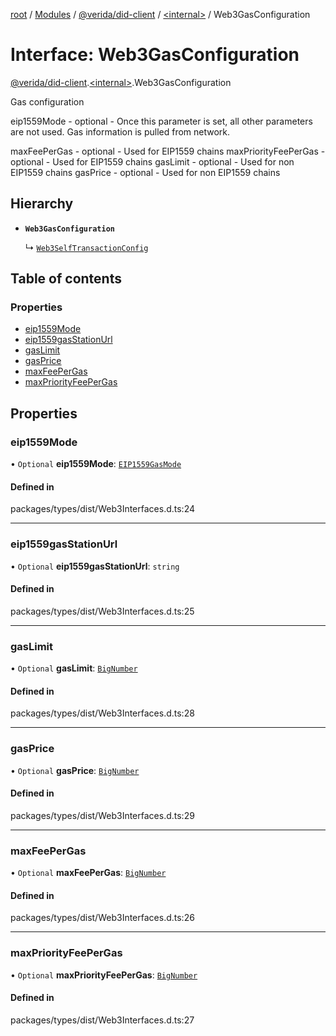 [root](../README.md) / [Modules](../modules.md) / [@verida/did-client](../modules/verida_did_client.md) / [<internal\>](../modules/verida_did_client._internal_.md) / Web3GasConfiguration

# Interface: Web3GasConfiguration

[@verida/did-client](../modules/verida_did_client.md).[<internal\>](../modules/verida_did_client._internal_.md).Web3GasConfiguration

Gas configuration

eip1559Mode - optional - Once this parameter is set, all other parameters are not used. Gas information is pulled from network.

maxFeePerGas - optional - Used for EIP1559 chains
maxPriorityFeePerGas - optional - Used for EIP1559 chains
gasLimit - optional - Used for non EIP1559 chains
gasPrice - optional - Used for non EIP1559 chains

## Hierarchy

- **`Web3GasConfiguration`**

  ↳ [`Web3SelfTransactionConfig`](verida_did_client._internal_.Web3SelfTransactionConfig.md)

## Table of contents

### Properties

- [eip1559Mode](verida_did_client._internal_.Web3GasConfiguration.md#eip1559mode)
- [eip1559gasStationUrl](verida_did_client._internal_.Web3GasConfiguration.md#eip1559gasstationurl)
- [gasLimit](verida_did_client._internal_.Web3GasConfiguration.md#gaslimit)
- [gasPrice](verida_did_client._internal_.Web3GasConfiguration.md#gasprice)
- [maxFeePerGas](verida_did_client._internal_.Web3GasConfiguration.md#maxfeepergas)
- [maxPriorityFeePerGas](verida_did_client._internal_.Web3GasConfiguration.md#maxpriorityfeepergas)

## Properties

### eip1559Mode

• `Optional` **eip1559Mode**: [`EIP1559GasMode`](../modules/verida_did_client._internal_.md#eip1559gasmode)

#### Defined in

packages/types/dist/Web3Interfaces.d.ts:24

___

### eip1559gasStationUrl

• `Optional` **eip1559gasStationUrl**: `string`

#### Defined in

packages/types/dist/Web3Interfaces.d.ts:25

___

### gasLimit

• `Optional` **gasLimit**: [`BigNumber`](../classes/verida_did_client._internal_.BigNumber.md)

#### Defined in

packages/types/dist/Web3Interfaces.d.ts:28

___

### gasPrice

• `Optional` **gasPrice**: [`BigNumber`](../classes/verida_did_client._internal_.BigNumber.md)

#### Defined in

packages/types/dist/Web3Interfaces.d.ts:29

___

### maxFeePerGas

• `Optional` **maxFeePerGas**: [`BigNumber`](../classes/verida_did_client._internal_.BigNumber.md)

#### Defined in

packages/types/dist/Web3Interfaces.d.ts:26

___

### maxPriorityFeePerGas

• `Optional` **maxPriorityFeePerGas**: [`BigNumber`](../classes/verida_did_client._internal_.BigNumber.md)

#### Defined in

packages/types/dist/Web3Interfaces.d.ts:27
